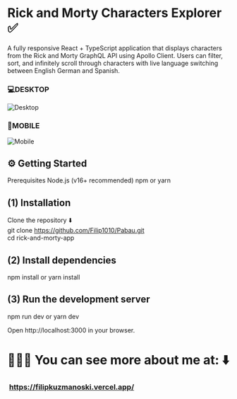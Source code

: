 # Rick and Morty Characters Explorer ​✅​ <br>

A fully responsive React + TypeScript application that displays characters from the Rick and Morty GraphQL API using Apollo Client. Users can filter, sort, and infinitely scroll through characters with live language switching between English German and Spanish. 
<br>


### 💻​DESKTOP
 ![Desktop](https://github.com/user-attachments/assets/5a5c7a0c-718b-4c04-a842-2263efa90a13) <br>

### 📱MOBILE <br>
![Mobile](https://github.com/user-attachments/assets/ab6ed593-a4e2-4540-b405-eb578384db5a) <br>



## ⚙️ Getting Started
 Prerequisites
 Node.js (v16+ recommended)
 npm or yarn

## (1) Installation 
Clone the repository ⬇️ <br> 
git clone https://github.com/Filip1010/Pabau.git <br>
cd rick-and-morty-app
<br>

## (2) Install dependencies
npm install
 or
yarn install

## (3) Run the development server
npm run dev
or
yarn dev

Open http://localhost:3000 in your browser.


# ​​​​​​​​​🧑🏻‍💻​ You can see more about me at​​:  ​​​​⬇️​
### ​​​​ https://filipkuzmanoski.vercel.app/
